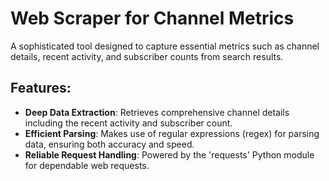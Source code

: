 # Web Scraper for Channel Metrics

A sophisticated tool designed to capture essential metrics such as channel details, recent activity, and subscriber counts from search results.

## Features:

- **Deep Data Extraction**: Retrieves comprehensive channel details including the recent activity and subscriber count.
- **Efficient Parsing**: Makes use of regular expressions (regex) for parsing data, ensuring both accuracy and speed.
- **Reliable Request Handling**: Powered by the 'requests' Python module for dependable web requests.
